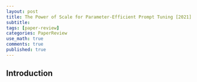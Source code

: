 ```yaml
---
layout: post
title: The Power of Scale for Parameter-Efficient Prompt Tuning [2021]
subtitle: 
tags: [paper-review]
categories: PaperReview
use_math: true
comments: true
published: true
---
```



## Introduction

